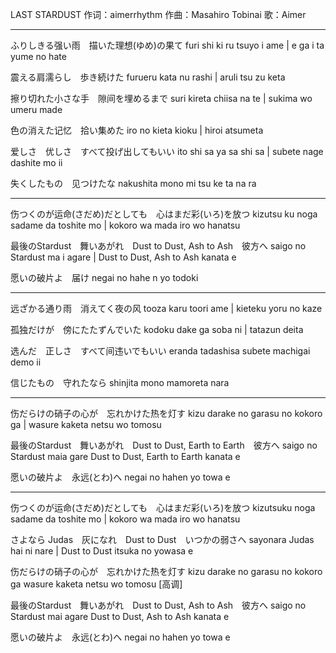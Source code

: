 LAST STARDUST
作词：aimerrhythm
作曲：Masahiro Tobinai
歌：Aimer

---

ふりしきる强い雨　描いた理想(ゆめ)の果て
furi shi ki ru tsuyo i ame | e ga i ta yume no hate

震える肩濡らし　歩き続けた
furueru kata nu rashi | aruli tsu zu keta

擦り切れた小さな手　隙间を埋めるまで
suri kireta chiisa na te | sukima wo umeru made

色の消えた记忆　拾い集めた
iro no kieta kioku | hiroi atsumeta

爱しさ　优しさ　すべて投げ出してもいい
ito shi sa ya sa shi sa | subete nage dashite mo ii

失くしたもの　见つけたな
nakushita mono mi tsu ke ta na ra

---

伤つくのが运命(さだめ)だとしても　心はまだ彩(いろ)を放つ
kizutsu ku noga sadame da toshite mo | kokoro wa mada iro wo hanatsu

最後のStardust　舞いあがれ　Dust to Dust, Ash to Ash　彼方へ
saigo no Stardust ma i agare | Dust to Dust, Ash to Ash kanata e

愿いの破片よ　届け
negai no hahe n yo todoki

---

远ざかる通り雨　消えてく夜の风
tooza karu toori ame | kieteku yoru no kaze

孤独だけが　傍にたたずんでいた
kodoku dake ga soba ni | tatazun deita

选んだ　正しさ　すべて间违いでもいい
eranda tadashisa subete machigai demo ii

信じたもの　守れたなら
shinjita mono mamoreta nara

---

伤だらけの硝子の心が　忘れかけた热を灯す
kizu darake no garasu no kokoro ga | wasure kaketa netsu wo tomosu

最後のStardust　舞いあがれ　Dust to Dust, Earth to Earth　彼方へ
saigo no Stardust maia gare Dust to Dust, Earth to Earth kanata e

愿いの破片よ　永远(とわ)へ
negai no hahen yo towa e

---

伤つくのが运命(さだめ)だとしても　心はまだ彩(いろ)を放つ
kizutsuku noga sadame da toshite mo | kokoro wa mada iro wo hanatsu


さよなら Judas　灰になれ　Dust to Dust　いつかの弱さへ
sayonara Judas hai ni nare | Dust to Dust itsuka no yowasa e

伤だらけの硝子の心が　忘れかけた热を灯す
kizu darake no garasu no kokoro ga wasure kaketa netsu wo tomosu [高调]

最後のStardust　舞いあがれ　Dust to Dust, Ash to Ash　彼方へ
saigo no Stardust mai agare Dust to Dust, Ash to Ash kanata e

愿いの破片よ　永远(とわ)へ
negai no hahen yo towa e
